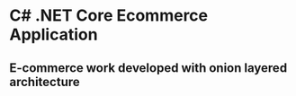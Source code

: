 # C# .NET Core Ecommerce Application

## E-commerce work developed with onion layered architecture
![]()
